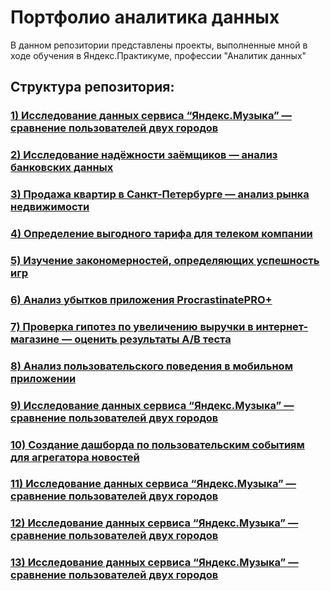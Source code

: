 # Портфолио аналитика данных
В данном репозитории представлены проекты, выполненные мной в ходе обучения в Яндекс.Практикуме, профессии "Аналитик данных"

## Структура репозитория:

### [1) Исследование данных сервиса “Яндекс.Музыка” — сравнение пользователей двух городов](https://github.com/Sa-n4e-zzz/Data-analytics-projects/tree/main/01%20-%20Исследование%20данных%20музыкального%20сервиса)

### [2) Исследование надёжности заёмщиков — анализ банковских данных](https://github.com/Sa-n4e-zzz/Data-analytics-projects/tree/main/02%20-%20Исследование%20надежности%20заемщиков)

### [3) Продажа квартир в Санкт-Петербурге — анализ рынка недвижимости](https://github.com/Sa-n4e-zzz/Data-analytics-projects/tree/main/03%20-%20Анализ%20рынка%20недвижимости%20Санкт-Петербурга)

### [4) Определение выгодного тарифа для телеком компании](https://github.com/Sa-n4e-zzz/Data-analytics-projects/tree/main/04%20-%20Определение%20перспективного%20тарифа%20для%20телеком-компании)

### [5) Изучение закономерностей, определяющих успешность игр](https://github.com/Sa-n4e-zzz/Data-analytics-projects/tree/main/05%20-%20Исследование%20закономерностей%2C%20определяющих%20успешность%20игр)

### [6) Анализ убытков приложения ProcrastinatePRO+](https://github.com/Sa-n4e-zzz/Data-analytics-projects/tree/main/06%20-%20Анализ%20причин%20убытков%20компании)

### [7) Проверка гипотез по увеличению выручки в интернет-магазине — оценить результаты A/B теста](https://github.com/Sa-n4e-zzz/Data-analytics-projects/tree/main/07%20-%20Приоритизация%20гипотез%20по%20увеличению%20выручки%20интернет-магазина%20и%20анализ%20результатов%20проведённого%20AB-теста)

### [8) Анализ пользовательского поведения в мобильном приложении](https://github.com/Sa-n4e-zzz/Data-analytics-projects/blob/main/08%20-%20Исследование%20поведения%20пользователей%20мобильного%20приложения%20по%20продаже%20продуктов%20питания/Исследование%20поведения%20пользователей%20мобильного%20приложения%20по%20продаже%20продуктов%20питания.ipynb)

### [9) Исследование данных сервиса “Яндекс.Музыка” — сравнение пользователей двух городов](https://github.com/Sa-n4e-zzz/Data-analytics-projects/tree/main/01%20-%20Исследование%20данных%20музыкального%20сервиса)

### [10) Создание дашборда по пользовательским событиям для агрегатора новостей](https://github.com/Sa-n4e-zzz/Data-analytics-projects/tree/main/10%20-%20Анализ%20пользовательского%20взаимодействия%20с%20карточками%20статей)

### [11) Исследование данных сервиса “Яндекс.Музыка” — сравнение пользователей двух городов](https://github.com/Sa-n4e-zzz/Data-analytics-projects/tree/main/01%20-%20Исследование%20данных%20музыкального%20сервиса)

### [12) Исследование данных сервиса “Яндекс.Музыка” — сравнение пользователей двух городов](https://github.com/Sa-n4e-zzz/Data-analytics-projects/tree/main/01%20-%20Исследование%20данных%20музыкального%20сервиса)

### [13) Исследование данных сервиса “Яндекс.Музыка” — сравнение пользователей двух городов](https://github.com/Sa-n4e-zzz/Data-analytics-projects/tree/main/01%20-%20Исследование%20данных%20музыкального%20сервиса)
